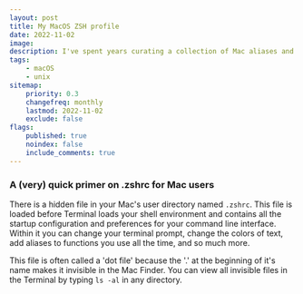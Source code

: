```yaml
---
layout: post
title: My MacOS ZSH profile
date: 2022-11-02
image:
description: I've spent years curating a collection of Mac aliases and shortcuts to make my life easier. My full .zshrc is below, feel free to take whatever you find useful and put it to good use.
tags:
    - macOS
    - unix
sitemap:
    priority: 0.3
    changefreq: monthly
    lastmod: 2022-11-02
    exclude: false
flags:
    published: true
    noindex: false
    include_comments: true
---
```


### A (very) quick primer on .zshrc for Mac users

There is a hidden file in your Mac's user directory named `.zshrc`. This file is loaded before Terminal loads your shell environment and contains all the startup configuration and preferences for your command line interface. Within it you can change your terminal prompt, change the colors of text, add aliases to functions you use all the time, and so much more.

This file is often called a 'dot file' because the '.' at the beginning of it's name makes it invisible in the Mac Finder. You can view all invisible files in the Terminal by typing `ls -al` in any directory.
